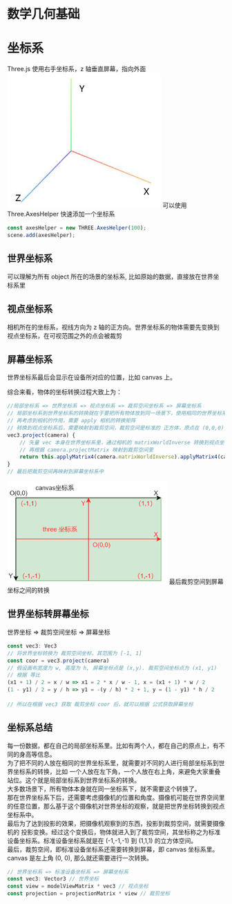 # 数学几何基础

# 坐标系
Three.js 使用右手坐标系，z 轴垂直屏幕，指向外面
![](./assets/axis.png)
可以使用 Three.AxesHelper 快速添加一个坐标系
```js
const axesHelper = new THREE.AxesHelper(100);
scene.add(axesHelper);
```
## 世界坐标系
可以理解为所有 object 所在的场景的坐标系, 比如原始的数据，直接放在世界坐标系里
## 视点坐标系
相机所在的坐标系，视线方向为 z 轴的正方向。世界坐标系的物体需要先变换到视点坐标系，在可视范围之外的点会被裁剪
## 屏幕坐标系
世界坐标系最后会显示在设备所对应的位置，比如 canvas 上。

综合来看，物体的坐标转换过程大致上为：
```js
//局部坐标系 => 世界坐标系 => 视点坐标系 => 裁剪空间坐标系 => 屏幕坐标系
// 局部坐标系到世界坐标系的转换就在于要把所有物体放到同一场景下，使用相同的世界坐标系
// 再考虑到相机的作用，需要 apply 相机的转换矩阵
// 转换到视点坐标系后，需要映射到裁剪空间，裁剪空间是标准的 正方体，原点在 (0,0,0), 边长为 2
vec3.project(camera) {
    // 矢量 vec 本身在世界坐标系里，通过相机的 matrixWorldInverse 转换到视点坐标系中
    // 再根据 camera.projectMatrix 映射到裁剪空间里
    return this.applyMatrix4(camera.matrixWorldInverse).applyMatrix4(camera.projectMatrix)
}
// 最后把裁剪空间再映射到屏幕坐标系中
```
![](./assets//clip-world-to-canvas.png)
最后裁剪空间到屏幕坐标之间的转换
## 世界坐标转屏幕坐标
世界坐标 => 裁剪空间坐标 => 屏幕坐标
```js
const vec3: Vec3
// 将世界坐标转换为 裁剪空间坐标，其范围为 [-1, 1]
const coor = vec3.project(camera)
// 假设画布宽度为 w, 高度为 h, 屏幕坐标点是 (x,y). 裁剪空间坐标点为 (x1, y1)
// 根据 等比
(x1 + 1) / 2 = x / w => x1 = 2 * x / w - 1, x = (x1 + 1) * w / 2
(1 - y1) / 2 = y / h => y1 = -(y / h) * 2 + 1, y = (1 - y1) * h / 2

// 所以在根据 vec3 获取 裁剪坐标 coor 后，就可以根据 公式获取屏幕坐标
```

## 坐标系总结
每一份数据，都在自己的局部坐标系里。比如有两个人，都在自己的原点上，有不同的身高等信息。  
为了把不同的人放在相同的世界坐标系里，就需要对不同的人进行局部坐标系到世界坐标系的转换，比如 一个人放在左下角，一个人放在右上角，来避免大家重叠站位。这个就是局部坐标系到世界坐标系的转换。  
大多数场景下，所有物体本身就在同一坐标系下，就不需要这个转换了。  
那在世界坐标系下后，还需要考虑摄像机的位置和角度。摄像机可能在世界空间里的任意位置，那么基于这个摄像机对世界坐标的观察，就是把世界坐标转换到视点坐标系中。  
最后为了达到投影的效果，把摄像机观察到的东西，投影到裁剪空间，就需要摄像机的 投影变换。经过这个变换后，物体就进入到了裁剪空间，其坐标称之为标准设备坐标系。标准设备坐标系就是在 (-1,-1,-1) 到 (1,1,1) 的立方体空间。  
最后，裁剪空间，即标准设备坐标系还需要转换到屏幕，即 canvas 坐标系里。canvas 是左上角 (0, 0), 那么就还需要进行一次转换。
```js
// 世界坐标系 => 标准设备坐标系 => 屏幕坐标系
const vec3: Vector3 // 世界坐标
const view = modelViewMatrix * vec3 // 视点坐标
const projection = projectionMatrix * view // 裁剪坐标
```
